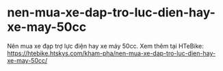 # nen-mua-xe-dap-tro-luc-dien-hay-xe-may-50cc
Nên mua xe đạp trợ lực điện hay xe máy 50cc. Xem thêm tại HTeBike: https://htebike.htskys.com/kham-pha/nen-mua-xe-dap-tro-luc-dien-hay-xe-may-50cc/
